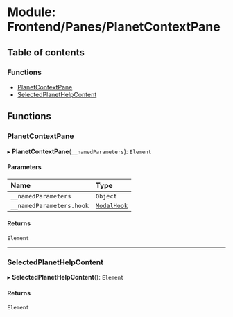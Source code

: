 # Module: Frontend/Panes/PlanetContextPane

## Table of contents

### Functions

- [PlanetContextPane](Frontend_Panes_PlanetContextPane.md#planetcontextpane)
- [SelectedPlanetHelpContent](Frontend_Panes_PlanetContextPane.md#selectedplanethelpcontent)

## Functions

### PlanetContextPane

▸ **PlanetContextPane**(`__namedParameters`): `Element`

#### Parameters

| Name                     | Type                                                 |
| :----------------------- | :--------------------------------------------------- |
| `__namedParameters`      | `Object`                                             |
| `__namedParameters.hook` | [`ModalHook`](Frontend_Views_ModalPane.md#modalhook) |

#### Returns

`Element`

---

### SelectedPlanetHelpContent

▸ **SelectedPlanetHelpContent**(): `Element`

#### Returns

`Element`
